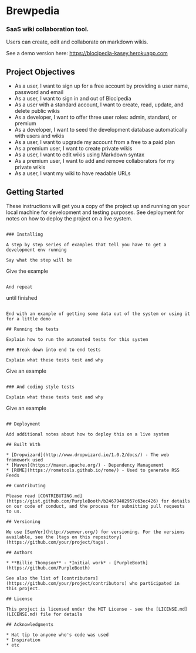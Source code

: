 # Brewpedia

### SaaS wiki collaboration tool.

Users can create, edit and collaborate on markdown wikis.

See a demo version here: https://blocipedia-kasey.herokuapp.com

## Project Objectives

- As a user, I want to sign up for a free account by providing a user name, password and email
- As a user, I want to sign in and out of Blocipedia
- As a user with a standard account, I want to create, read, update, and delete public wikis
- As a developer, I want to offer three user roles: admin, standard, or premium
- As a developer, I want to seed the development database automatically with users and wikis
- As a user, I want to upgrade my account from a free to a paid plan
- As a premium user, I want to create private wikis
- As a user, I want to edit wikis using Markdown syntax
- As a premium user, I want to add and remove collaborators for my private wikis
- As a user, I want my wiki to have readable URLs


## Getting Started

These instructions will get you a copy of the project up and running on your local machine for development and testing purposes. See deployment for notes on how to deploy the project on a live system.

```

### Installing

A step by step series of examples that tell you have to get a development env running

Say what the step will be

```
Give the example
```

And repeat

```
until finished
```

End with an example of getting some data out of the system or using it for a little demo

## Running the tests

Explain how to run the automated tests for this system

### Break down into end to end tests

Explain what these tests test and why

```
Give an example
```

### And coding style tests

Explain what these tests test and why

```
Give an example
```

## Deployment

Add additional notes about how to deploy this on a live system

## Built With

* [Dropwizard](http://www.dropwizard.io/1.0.2/docs/) - The web framework used
* [Maven](https://maven.apache.org/) - Dependency Management
* [ROME](https://rometools.github.io/rome/) - Used to generate RSS Feeds

## Contributing

Please read [CONTRIBUTING.md](https://gist.github.com/PurpleBooth/b24679402957c63ec426) for details on our code of conduct, and the process for submitting pull requests to us.

## Versioning

We use [SemVer](http://semver.org/) for versioning. For the versions available, see the [tags on this repository](https://github.com/your/project/tags).

## Authors

* **Billie Thompson** - *Initial work* - [PurpleBooth](https://github.com/PurpleBooth)

See also the list of [contributors](https://github.com/your/project/contributors) who participated in this project.

## License

This project is licensed under the MIT License - see the [LICENSE.md](LICENSE.md) file for details

## Acknowledgments

* Hat tip to anyone who's code was used
* Inspiration
* etc
